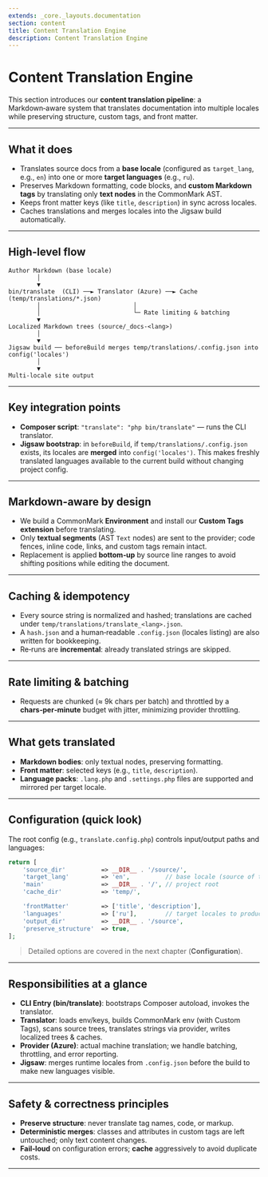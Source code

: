 ```yaml
---
extends: _core._layouts.documentation
section: content
title: Content Translation Engine
description: Content Translation Engine
---
```


# Content Translation Engine

This section introduces our **content translation pipeline**: a Markdown‑aware system that translates documentation into multiple locales while preserving structure, custom tags, and front matter.

---

## What it does
- Translates source docs from a **base locale** (configured as `target_lang`, e.g., `en`) into one or more **target languages** (e.g., `ru`).
- Preserves Markdown formatting, code blocks, and **custom Markdown tags** by translating only **text nodes** in the CommonMark AST.
- Keeps front matter keys (like `title`, `description`) in sync across locales.
- Caches translations and merges locales into the Jigsaw build automatically.

---

## High‑level flow
```
Author Markdown (base locale)
        │
        ▼
bin/translate  (CLI) ──► Translator (Azure) ──► Cache (temp/translations/*.json)
        │                          │
        │                          └─ Rate limiting & batching
        ▼
Localized Markdown trees (source/_docs-<lang>)
        │
        ▼
Jigsaw build ── beforeBuild merges temp/translations/.config.json into config('locales')
        │
        ▼
Multi‑locale site output
```

---

## Key integration points
- **Composer script**: `"translate": "php bin/translate"` — runs the CLI translator.
- **Jigsaw bootstrap**: in `beforeBuild`, if `temp/translations/.config.json` exists, its locales are **merged** into `config('locales')`. This makes freshly translated languages available to the current build without changing project config.

---

## Markdown‑aware by design
- We build a CommonMark **Environment** and install our **Custom Tags extension** before translating.
- Only **textual segments** (AST `Text` nodes) are sent to the provider; code fences, inline code, links, and custom tags remain intact.
- Replacement is applied **bottom‑up** by source line ranges to avoid shifting positions while editing the document.

---

## Caching & idempotency
- Every source string is normalized and hashed; translations are cached under `temp/translations/translate_<lang>.json`.
- A `hash.json` and a human‑readable `.config.json` (locales listing) are also written for bookkeeping.
- Re‑runs are **incremental**: already translated strings are skipped.

---

## Rate limiting & batching
- Requests are chunked (≈ 9k chars per batch) and throttled by a **chars‑per‑minute** budget with jitter, minimizing provider throttling.

---

## What gets translated
- **Markdown bodies**: only textual nodes, preserving formatting.
- **Front matter**: selected keys (e.g., `title`, `description`).
- **Language packs**: `.lang.php` and `.settings.php` files are supported and mirrored per target locale.

---

## Configuration (quick look)
The root config (e.g., `translate.config.php`) controls input/output paths and languages:

```php
return [
    'source_dir'          => __DIR__ . '/source/',
    'target_lang'         => 'en',          // base locale (source of truth)
    'main'                => __DIR__ . '/', // project root
    'cache_dir'           => 'temp/',

    'frontMatter'         => ['title', 'description'],
    'languages'           => ['ru'],        // target locales to produce
    'output_dir'          => __DIR__ . '/source',
    'preserve_structure'  => true,
];
```
> Detailed options are covered in the next chapter (**Configuration**).

---

## Responsibilities at a glance
- **CLI Entry (bin/translate)**: bootstraps Composer autoload, invokes the translator.
- **Translator**: loads env/keys, builds CommonMark env (with Custom Tags), scans source trees, translates strings via provider, writes localized trees & caches.
- **Provider (Azure)**: actual machine translation; we handle batching, throttling, and error reporting.
- **Jigsaw**: merges runtime locales from `.config.json` before the build to make new languages visible.

---

## Safety & correctness principles
- **Preserve structure**: never translate tag names, code, or markup.
- **Deterministic merges**: classes and attributes in custom tags are left untouched; only text content changes.
- **Fail‑loud** on configuration errors; **cache** aggressively to avoid duplicate costs.

---

